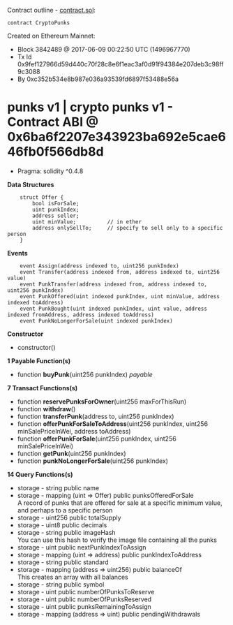 Contract outline - [contract.sol](contract.sol):

```
contract CryptoPunks
```


Created on Ethereum Mainnet:
- Block 3842489 @ 2017-06-09 00:22:50 UTC (1496967770)
- Tx Id 0x9fef127966d59d440c70f28c8e6f1eac3af0d91f94384e207deb3c98ff9c3088
- By 0xc352b534e8b987e036a93539fd6897f53488e56a


# punks v1 | crypto punks v1 - Contract ABI @ 0x6ba6f2207e343923ba692e5cae646fb0f566db8d

- Pragma:  solidity ^0.4.8


**Data Structures**


        struct Offer {
            bool isForSale;
            uint punkIndex;
            address seller;
            uint minValue;          // in ether
            address onlySellTo;     // specify to sell only to a specific person
        }

**Events**

        event Assign(address indexed to, uint256 punkIndex)
        event Transfer(address indexed from, address indexed to, uint256 value)
        event PunkTransfer(address indexed from, address indexed to, uint256 punkIndex)
        event PunkOffered(uint indexed punkIndex, uint minValue, address indexed toAddress)
        event PunkBought(uint indexed punkIndex, uint value, address indexed fromAddress, address indexed toAddress)
        event PunkNoLongerForSale(uint indexed punkIndex)



**Constructor**

- constructor()

**1 Payable Function(s)**

- function **buyPunk**(uint256 punkIndex) _payable_

**7 Transact Functions(s)**

- function **reservePunksForOwner**(uint256 maxForThisRun)
- function **withdraw**()
- function **transferPunk**(address to, uint256 punkIndex)
- function **offerPunkForSaleToAddress**(uint256 punkIndex, uint256 minSalePriceInWei, address toAddress)
- function **offerPunkForSale**(uint256 punkIndex, uint256 minSalePriceInWei)
- function **getPunk**(uint256 punkIndex)
- function **punkNoLongerForSale**(uint256 punkIndex)

**14 Query Functions(s)**

-  storage - string public name
-  storage - mapping (uint => Offer) public punksOfferedForSale <br> A record of punks that are offered for sale at a specific minimum value, and perhaps to a specific person
-  storage -   uint256 public totalSupply
-  storage -    uint8 public decimals
-  storage - string public imageHash <br> You can use this hash to verify the image file containing all the punks
-  storage -    uint public nextPunkIndexToAssign
-  storage -   mapping (uint => address) public punkIndexToAddress
-  storage - string public standard
-  storage -  mapping (address => uint256) public balanceOf <br> This creates an array with all balances
-  storage -    string public symbol
-  storage -   uint public numberOfPunksToReserve
-  storage -   uint public numberOfPunksReserved
-  storage -   uint public punksRemainingToAssign
-  storage - mapping (address => uint) public pendingWithdrawals
